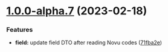 # [1.0.0-alpha.7](https://github.com/SpikeeLabs/novu-python/compare/v1.0.0-alpha.6...v1.0.0-alpha.7) (2023-02-18)


### Features

* **field:** update field DTO after reading Novu codes ([71fba2e](https://github.com/SpikeeLabs/novu-python/commit/71fba2eb24e829fe4c99f613b8b8b068365754f0))
